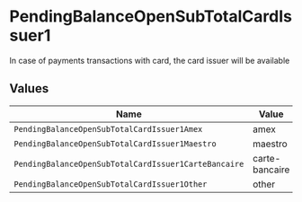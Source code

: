 # PendingBalanceOpenSubTotalCardIssuer1

In case of payments transactions with card, the card issuer will be available


## Values

| Name                                                 | Value                                                |
| ---------------------------------------------------- | ---------------------------------------------------- |
| `PendingBalanceOpenSubTotalCardIssuer1Amex`          | amex                                                 |
| `PendingBalanceOpenSubTotalCardIssuer1Maestro`       | maestro                                              |
| `PendingBalanceOpenSubTotalCardIssuer1CarteBancaire` | carte-bancaire                                       |
| `PendingBalanceOpenSubTotalCardIssuer1Other`         | other                                                |